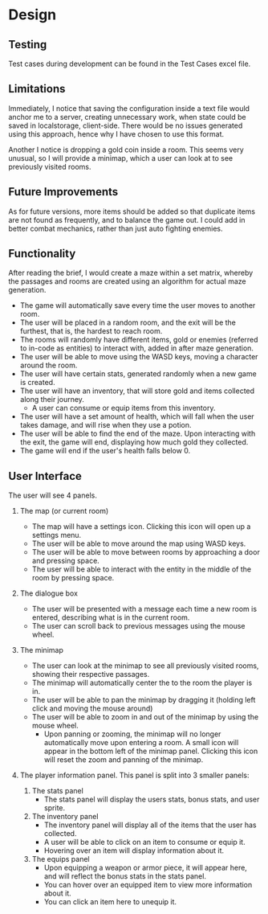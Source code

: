 # Design

## Testing

Test cases during development can be found in the Test Cases excel file.

## Limitations

Immediately, I notice that saving the configuration inside a text file would anchor me to a server, creating unnecessary work, when state could be saved in localstorage, client-side. There would be no issues generated using this approach, hence why I have chosen to use this format.

Another I notice is dropping a gold coin inside a room. This seems very unusual, so I will provide a minimap, which a user can look at to see previously visited rooms.

## Future Improvements

As for future versions, more items should be added so that duplicate items are not found as frequently, and to balance the game out. I could add in better combat mechanics, rather than just auto fighting enemies.

## Functionality

After reading the brief, I would create a maze within a set matrix, whereby the passages and rooms are created using an algorithm for actual maze generation.

-   The game will automatically save every time the user moves to another room.
-   The user will be placed in a random room, and the exit will be the furthest, that is, the hardest to reach room.
-   The rooms will randomly have different items, gold or enemies (referred to in-code as entities) to interact with, added in after maze generation.
-   The user will be able to move using the WASD keys, moving a character around the room.
-   The user will have certain stats, generated randomly when a new game is created.
-   The user will have an inventory, that will store gold and items collected along their journey.
    -   A user can consume or equip items from this inventory.
-   The user will have a set amount of health, which will fall when the user takes damage, and will rise when they use a potion.
-   The user will be able to find the end of the maze. Upon interacting with the exit, the game will end, displaying how much gold they collected.
-   The game will end if the user's health falls below 0.

## User Interface

The user will see 4 panels.

1. The map (or current room)

    - The map will have a settings icon. Clicking this icon will open up a settings menu.
    - The user will be able to move around the map using WASD keys.
    - The user will be able to move between rooms by approaching a door and pressing space.
    - The user will be able to interact with the entity in the middle of the room by pressing space.

2. The dialogue box

    - The user will be presented with a message each time a new room is entered, describing what is in the current room.
    - The user can scroll back to previous messages using the mouse wheel.

3. The minimap

    - The user can look at the minimap to see all previously visited rooms, showing their respective passages.
    - The minimap will automatically center the to the room the player is in.
    - The user will be able to pan the minimap by dragging it (holding left click and moving the mouse around)
    - The user will be able to zoom in and out of the minimap by using the mouse wheel.
        - Upon panning or zooming, the minimap will no longer automatically move upon entering a room. A small icon will appear in the bottom left of the minimap panel. Clicking this icon will reset the zoom and panning of the minimap.

4. The player information panel. This panel is split into 3 smaller panels:
    1. The stats panel
        - The stats panel will display the users stats, bonus stats, and user sprite.
    2. The inventory panel
        - The inventory panel will display all of the items that the user has collected.
        - A user will be able to click on an item to consume or equip it.
        - Hovering over an item will display information about it.
    3. The equips panel
        - Upon equipping a weapon or armor piece, it will appear here, and will reflect the bonus stats in the stats panel.
        - You can hover over an equipped item to view more information about it.
        - You can click an item here to unequip it.
